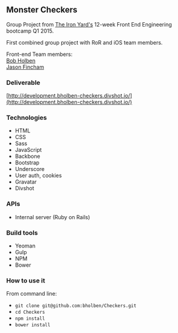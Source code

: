 
## Monster Checkers

Group Project from [The Iron Yard's](http://theironyard.com/locations/atlanta/) 12-week Front End Engineering bootcamp Q1 2015.

First combined group project with RoR and iOS team members.

Front-end Team members:  
[Bob Holben](https://github.com/bholben)  
[Jason Fincham](https://github.com/Jrfincham)  


### Deliverable
[http://development.bholben-checkers.divshot.io/](http://development.bholben-checkers.divshot.io/)

### Technologies
  * HTML
  * CSS
  * Sass
  * JavaScript
  * Backbone
  * Bootstrap
  * Underscore
  * User auth, cookies
  * Gravatar
  * Divshot

### APIs
  * Internal server (Ruby on Rails)

### Build tools
  * Yeoman
  * Gulp
  * NPM
  * Bower

### How to use it

From command line:
  * `git clone git@github.com:bholben/Checkers.git`
  * `cd Checkers`
  * `npm install`
  * `bower install`

